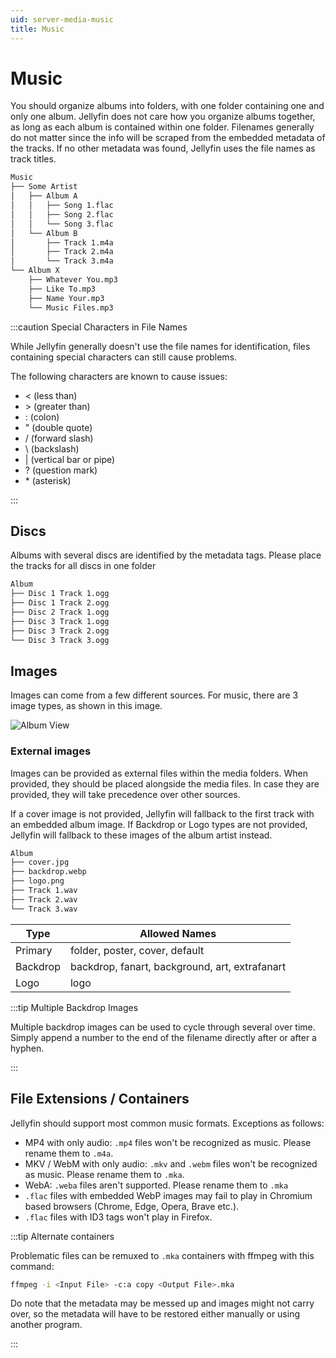 ```yaml
---
uid: server-media-music
title: Music
---
```


# Music

You should organize albums into folders, with one folder containing one and only one album. Jellyfin does not care how you organize albums together, as long as each album is contained within one folder. Filenames generally do not matter since the info will be scraped from the embedded metadata of the tracks. If no other metadata was found, Jellyfin uses the file names as track titles.

```txt
Music
├── Some Artist
│   ├── Album A
│   │   ├── Song 1.flac
│   │   ├── Song 2.flac
│   │   └── Song 3.flac
│   └── Album B
│       ├── Track 1.m4a
│       ├── Track 2.m4a
│       └── Track 3.m4a
└── Album X
    ├── Whatever You.mp3
    ├── Like To.mp3
    ├── Name Your.mp3
    └── Music Files.mp3
```

:::caution Special Characters in File Names

While Jellyfin generally doesn't use the file names for identification, files containing special characters can still cause problems.

The following characters are known to cause issues:

- < (less than)
- \> (greater than)
- : (colon)
- " (double quote)
- / (forward slash)
- \ (backslash)
- | (vertical bar or pipe)
- ? (question mark)
- \* (asterisk)

:::

## Discs

Albums with several discs are identified by the metadata tags. Please place the tracks for all discs in one folder

```txt
Album
├── Disc 1 Track 1.ogg
├── Disc 1 Track 2.ogg
├── Disc 2 Track 1.ogg
├── Disc 3 Track 1.ogg
├── Disc 3 Track 2.ogg
└── Disc 3 Track 3.ogg
```

## Images

Images can come from a few different sources. For music, there are 3 image types, as shown in this image.

![Album View](/images/docs/server/media/music/AlbumImages.png)

### External images

Images can be provided as external files within the media folders. When provided, they should be placed alongside the media files. In case they are provided, they will take precedence over other sources.

If a cover image is not provided, Jellyfin will fallback to the first track with an embedded album image. If Backdrop or Logo types are not provided, Jellyfin will fallback to these images of the album artist instead.

```txt
Album
├── cover.jpg
├── backdrop.webp
├── logo.png
├── Track 1.wav
├── Track 2.wav
└── Track 3.wav
```

| Type     | Allowed Names                                  |
| -------- | ---------------------------------------------- |
| Primary  | folder, poster, cover, default                 |
| Backdrop | backdrop, fanart, background, art, extrafanart |
| Logo     | logo                                           |

:::tip Multiple Backdrop Images

Multiple backdrop images can be used to cycle through several over time. Simply append a number to the end of the filename directly after or after a hyphen.

:::

## File Extensions / Containers

Jellyfin should support most common music formats. Exceptions as follows:

- MP4 with only audio: `.mp4` files won't be recognized as music. Please rename them to `.m4a`.
- MKV / WebM with only audio: `.mkv` and `.webm` files won't be recognized as music. Please rename them to `.mka`.
- WebA: `.weba` files aren't supported. Please rename them to `.mka`
- `.flac` files with embedded WebP images may fail to play in Chromium based browsers (Chrome, Edge, Opera, Brave etc.).
- `.flac` files with ID3 tags won't play in Firefox.

:::tip Alternate containers

Problematic files can be remuxed to `.mka` containers with ffmpeg with this command:

```sh
ffmpeg -i <Input File> -c:a copy <Output File>.mka
```

Do note that the metadata may be messed up and images might not carry over, so the metadata will have to be restored either manually or using another program.

:::
